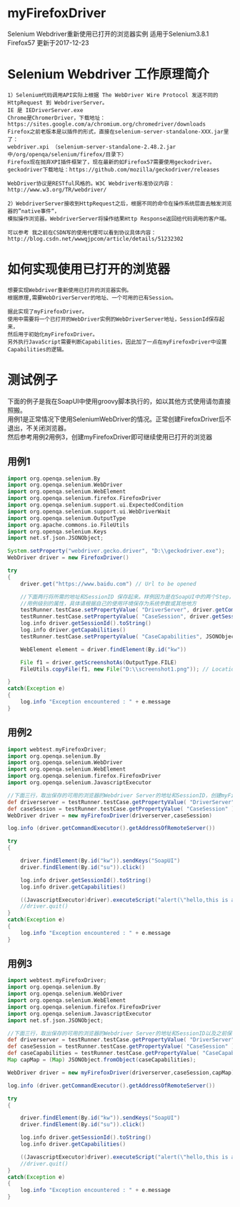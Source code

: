 # myFirefoxDriver
Selenium Webdriver重新使用已打开的浏览器实例 适用于Selenium3.8.1  Firefox57 更新于2017-12-23

# Selenium Webdriver 工作原理简介
    1）Selenium代码调用API实际上根据 The WebDriver Wire Protocol 发送不同的HttpRequest 到 WebdriverServer。
    IE 是 IEDriverServer.exe 
    Chrome是ChromerDriver，下载地址： https://sites.google.com/a/chromium.org/chromedriver/downloads 
    Firefox之前老版本是以插件的形式，直接在selenium-server-standalone-XXX.jar里了： 
    webdriver.xpi （selenium-server-standalone-2.48.2.jar中/org/openqa/selenium/firefox/目录下） 
    Firefox现在抛弃XPI插件框架了，现在最新的如Firefox57需要使用geckodriver。
    geckodriver下载地址：https://github.com/mozilla/geckodriver/releases

    WebDriver协议是RESTful风格的。W3C Webdriver标准协议内容：http://www.w3.org/TR/webdriver/

    2）WebdriverServer接收到HttpRequest之后，根据不同的命令在操作系统层面去触发浏览器的”native事件“， 
    模拟操作浏览器。WebdriverServer将操作结果Http Response返回给代码调用的客户端。

    可以参考 我之前在CSDN写的使用代理可以看到协议具体内容： 
    http://blog.csdn.net/wwwqjpcom/article/details/51232302

# 如何实现使用已打开的浏览器
    想要实现Webdriver重新使用已打开的浏览器实例。
    根据原理,需要WebDriverServer的地址、一个可用的已有Session。
    
    据此实现了myFirefoxDriver。
    使用中需要将一个已打开的WebDriver实例的WebDriverServer地址，SessionId保存起来，
    然后用于初始化myFirefoxDriver。
    另外执行JavaScript需要判断Capabilities，因此加了一点在myFirefoxDriver中设置Capabilities的逻辑。

# 测试例子
下面的例子是我在SoapUI中使用groovy脚本执行的，如以其他方式使用请勿直接照搬。  
用例1是正常情况下使用SeleniumWebDriver的情况。正常创建FirefoxDriver后不退出，不关闭浏览器。  
然后参考用例2用例3，创建myFirefoxDriver即可继续使用已打开的浏览器

## 用例1
```groovy
import org.openqa.selenium.By
import org.openqa.selenium.WebDriver
import org.openqa.selenium.WebElement
import org.openqa.selenium.firefox.FirefoxDriver
import org.openqa.selenium.support.ui.ExpectedCondition
import org.openqa.selenium.support.ui.WebDriverWait
import org.openqa.selenium.OutputType
import org.apache.commons.io.FileUtils
import org.openqa.selenium.Keys
import net.sf.json.JSONObject;

System.setProperty("webdriver.gecko.driver", "D:\\geckodriver.exe");
WebDriver driver = new FirefoxDriver()   

try
{
    driver.get("https://www.baidu.com") // Url to be opened

    //下面两行将所需的地址和SessionID 保存起来。样例因为是在SoapUI中的两个Step，所以保存为了SoapUI中  
    //用例级别的属性，具体请根据自己的使用环境保存为系统参数或其他地方
    testRunner.testCase.setPropertyValue( "DriverServer", driver.getCommandExecutor().getAddressOfRemoteServer().toString() )
    testRunner.testCase.setPropertyValue( "CaseSession", driver.getSessionId().toString() )
    log.info driver.getSessionId().toString()
    log.info driver.getCapabilities()
    testRunner.testCase.setPropertyValue( "CaseCapabilities", JSONObject.fromObject(driver.getCapabilities().asMap()).toString())

    WebElement element = driver.findElement(By.id("kw"))

    File f1 = driver.getScreenshotAs(OutputType.FILE)
    FileUtils.copyFile(f1, new File("D:\\screenshot1.png")); // Location to save screenshot

}
catch(Exception e)
{
    log.info "Exception encountered : " + e.message
}
```
## 用例2
```groovy
import webtest.myFirefoxDriver;
import org.openqa.selenium.By
import org.openqa.selenium.WebDriver
import org.openqa.selenium.WebElement
import org.openqa.selenium.firefox.FirefoxDriver
import org.openqa.selenium.JavascriptExecutor

//下面三行，取出保存的可用的浏览器的Webdriver Server的地址和SessionID，创建myFirefoxDriver。
def driverserver = testRunner.testCase.getPropertyValue( "DriverServer" )
def caseSession = testRunner.testCase.getPropertyValue( "CaseSession" )
WebDriver driver = new myFirefoxDriver(driverserver,caseSession)

log.info (driver.getCommandExecutor().getAddressOfRemoteServer())

try
{

    driver.findElement(By.id("kw")).sendKeys("SoapUI")
    driver.findElement(By.id("su")).click()

    log.info driver.getSessionId().toString()
    log.info driver.getCapabilities()

    ((JavascriptExecutor)driver).executeScript("alert(\"hello,this is an alert!\")");
    //driver.quit()
}
catch(Exception e)
{
    log.info "Exception encountered : " + e.message
}
```
## 用例3
```groovy
import webtest.myFirefoxDriver;
import org.openqa.selenium.By
import org.openqa.selenium.WebDriver
import org.openqa.selenium.WebElement
import org.openqa.selenium.firefox.FirefoxDriver
import org.openqa.selenium.JavascriptExecutor
import net.sf.json.JSONObject;

//下面三行，取出保存的可用的浏览器的Webdriver Server的地址和SessionID以及之前保存的Capabilities，创建myFirefoxDriver。
def driverserver = testRunner.testCase.getPropertyValue( "DriverServer" )
def caseSession = testRunner.testCase.getPropertyValue( "CaseSession" )
def caseCapabilities = testRunner.testCase.getPropertyValue( "CaseCapabilities" )
Map capMap = (Map) JSONObject.fromObject(caseCapabilities);

WebDriver driver = new myFirefoxDriver(driverserver,caseSession,capMap)

log.info (driver.getCommandExecutor().getAddressOfRemoteServer())

try
{

    driver.findElement(By.id("kw")).sendKeys("SoapUI")
    driver.findElement(By.id("su")).click()

    log.info driver.getSessionId().toString()
    log.info driver.getCapabilities()

    ((JavascriptExecutor)driver).executeScript("alert(\"hello,this is an alert!\")");
    //driver.quit()
}
catch(Exception e)
{
    log.info "Exception encountered : " + e.message
}
```